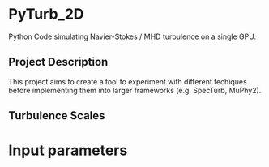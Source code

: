 # PyTurb_2D

Python Code simulating Navier-Stokes / MHD turbulence on a single GPU.

## Project Description

This project aims to create a tool to experiment with different techiques before implementing them into larger frameworks (e.g. SpecTurb, MuPhy2).

## Turbulence Scales

# Input parameters

